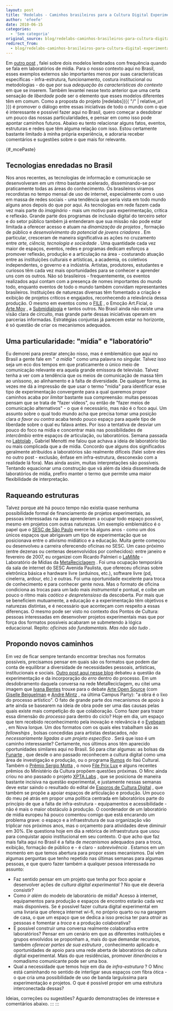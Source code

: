 ```yaml
---
layout: post
title: 'Redelabs - Caminhos brasileiros para a Cultura Digital Experimental'
author: 'efeefe'
date: 2010-06-15
categories:
  - 'Sem categoria'
original_source: blog/redelabs-caminhos-brasileiros-para-cultura-digital-experimental.html
redirect_from:
  - blog/redelabs-caminhos-brasileiros-para-cultura-digital-experimental.html
---
```


Em [outro post](http://culturadigital.br/redelabs/2010/06/laboratorios-de-midia-referencias/) , falei sobre dois modelos lembrados com frequência quando se fala em laboratórios de mídia. Para o nosso contexto aqui no Brasil, esses exemplos externos são importantes menos por suas características específicas - infra-estrutura, funcionamento, costura institucional ou metodologias - do que por sua *adequação às características do contexto* em que se inserem. Também levantei nesse texto anterior que uma certa sensação de *liberdade* pode ser o elemento que esses modelos diferentes têm em comum. Como a proposta do projeto [redelabs]({{ "/" | relative_url }}) é promover o diálogo entre essas iniciativas de todo o mundo com o que é interessante e possível fazer aqui no Brasil, quero começar a desdobrar um pouco das nossas particularidades, e pensar em como isso pode apontar caminhos futuros. Abaixo eu tento relacionar alguns fatos, eventos, estruturas e redes que têm alguma relação com isso. Estou certamente bastante limitado à minha própria experiência, e adoraria receber comentários e sugestões sobre o que mais for relevante.

{#_mcePaste}
## Tecnologias enredadas no Brasil

Nos anos recentes, as tecnologias de informação e comunicação se desenvolveram em um ritmo bastante acelerado, disseminando-se por praticamente todas as áreas do conhecimento. Os brasileiros viramos recordistas no tempo mensal de uso de internet, especialmente com o uso em massa de redes sociais - uma tendência que seria vista em todo mundo alguns anos depois do que por aqui. As tecnologias em rede fazem cada vez mais parte do *imaginário* - mais um motivo para experimentação, crítica e reflexão. Grande parte dos programas de inclusão digital do terceiro setor e do setor público também já entenderam que sua missão não pode estar limitada a oferecer acesso e atuam na *dinamização de projetos* , formação de público e *desenvolvimento do potencial de jovens criadores* . Em particular, cresceram de maneira significativa as ações no cruzamento entre *arte, ciência, tecnologia e sociedade* . Uma quantidade cada vez maior de espaços, eventos, redes e programas dedicam esforços a promover reflexão, produção e a articulação na área - costurando atuação entre as instituições culturais e artísticas, a academia, os coletivos independentes, o governo e a indústria. Artistas, produtores, estudantes e curiosos têm cada vez mais oportunidades para se conhecer e aprender uns com os outros. Não só brasileiros - frequentemente, os eventos realizados aqui contam com a presença de nomes importantes do mundo todo, enquanto eventos de todo o mundo também convidam representantes brasileiros. Instituições de naturezas diversas têm fomentado a criação e exibição de projetos críticos e engajados, reconhecendo a relevância dessa produção. O mesmo em eventos como o [FILE](http://www.file.org.br/) , o Emoção Art.Ficial, o [Arte.Mov](http://artemov.net/) , a [Submidialogia](http://submidialogias.descentro.org/) e tantos outros. No Brasil ainda não existe uma visão clara de circuito, mas grande parte dessas iniciativas operam em parcerias informadas. Estratégias conjuntas já parecem estar no horizonte, é só questão de criar os mecanismos adequados.

## Uma particularidade: \"mídia\" e \"laboratório\"

Eu demorei para prestar atenção nisso, mas é emblemático que aqui no Brasil a gente fale em \" *a mídia* \" como uma palavra no singular. Talvez isso seja um eco dos tempos em que praticamente o único meio de comunicação relevante era aquela grande emissora de televisão. Talvez tenha a ver com a tendência que os meios de comunicação de massa têm ao uníssono, ao alinhamento e à falta de diversidade. De qualquer forma, às vezes me dá a impressão de que usar o termo \"mídia\" para identificar esse tipo de experimentação convergente para a qual queremos propor caminhos acaba por *limitar* bastante sua compreensão: muitas pessoas pensam que se trata de \"fazer vídeos\", ou então de \"fazer meios de comunicação alternativos\" - o que é necessário, mas não é o foco aqui. Um assunto sobre o qual todo mundo acha que precisa tomar uma posição clara *a favor ou contra* acaba tendo pouco espaço para aquele tipo de liberdade sobre o qual eu falava antes. Por isso a tentativa de desviar um pouco do foco na mídia e concentrar mais nas possibilidades de *intercâmbio* entre espaços de articulação, ou laboratórios. Semana passada no [Labtolab](http://www.labtolab.org/) , Gabriel Menotti me falou que achava a ideia de laboratório tão ou mais complicada que a de mídia. Concordo que alguns dos significados geralmente atribuídos a laboratórios são realmente difíceis (falei sobre eles no outro post - exclusão, ênfase em infra-estrutura, desconexão com a realidade lá fora). Mas ainda assim, muitas interpretações são possíveis. Tentando equacionar uma construção que vá além da ideia disseminada de laboratórios de mídia, prefiro manter o termo que permite uma maior flexibilidade de interpretação.

## Raqueando estruturas

Talvez porque até há pouco tempo não existia quase nenhuma possibilidade formal de financiamento de projetos experimentais, as pessoas interessadas na área aprenderam a ocupar todo espaço possível, mesmo em projetos com outras naturezas. Um exemplo emblemático é o papel que o [SESC de São Paulo](http://www.sescsp.org.br/) exerce há alguns anos - como um dos únicos espaços que abrigavam um tipo de experimentação que se posicionava entre o ativismo midiático e a educação. Muita gente começou ou desenvolveu a carreira oferecendo oficinas no SESC. Um caso próximo (entre dezenas ou centenas desenvolvidos por conhecidos): entre janeiro e fevereiro de 2007, eu organizei com Ricardo Palmieri o [LaMiMe](http://rede.metareciclagem.org/wiki/LaMiMe) - Laboratório de Mídias da [MetaReciclagem](http://rede.metareciclagem.org/) . Foi uma ocupação temporária da sala de internet do SESC Avenida Paulista, que ofereceu oficinas sobre eletrônica básica e hardware livre (arduinos, etc.), software livre (pd, cinelerra, ardour, etc.) e outras. Foi uma oportunidade excelente para troca de conhecimento e para conhecer gente nova. Mas o formato de oficina condiciona as trocas para um lado mais *instrumental* e pontual, e coíbe um pouco o ritmo mais *caótico e despretensioso* da descoberta. Por mais que se beneficiem mutuamente, a educação e a experimentação têm objetivos e naturezas distintas, e é necessário que aconteçam com respeito a essas diferenças. O mesmo pode ser visto no contexto dos Pontos de Cultura: pessoas interessadas em desenvolver projetos experimentais mas que por força dos formatos possíveis acabaram se submetendo à lógica educacional. Repito: *oficinas são fundamentais. Mas não são tudo* .

## Propondo novos caminhos

Em vez de ficar sempre tentando encontrar brechas nos formatos possíveis, precisamos pensar em quais são os formatos que podem dar conta de equilibrar a diversidade de necessidades pessoais, artísticas, institucionais e sociais. [Outro post aqui nesse blog](http://culturadigital.br/redelabs/2010/06/cultura-digital-experimental-parte-2-google-buzz/) debateu a questão da experimentação e da incorporação do *erro* dentro do processo. Em um desdobramento daquela conversa na rede MetaReciclagem, eu citei uma imagem que [Ivana Bentes](http://www.pos.eco.ufrj.br/docentes/prof_ibentes.html) trouxe para o debate [Arte Open Source](http://blog.premiosergiomotta.org.br/2010/01/28/arte-open-source-na-campus-party-2010/) (com [Giselle Beiguelman](http://www.desvirtual.com/) e [André Mintz](http://www.marginaliaproject.com/lab/) , na última Campus Party): \"a obra é o lixo do processo artístico\". O fato de grande parte dos mecanismos de apoio à arte ainda se basearem na ideia de obra pode ser uma das causas pelas quais existe mais competição do que colaboração. Como fazer para trazer essa dimensão do *processo* para dentro do ciclo? Hoje em dia, um espaço que tem recebido reconhecimento pela inovação e relevância é o [Eyebeam](http://eyebeam.org/) , em Nova Iorque. Um dos formatos com os quais eles trabalham são as *fellowships* , bolsas concedidas para artistas destacados, *não necessariamente ligadas a um projeto específico* . Será que isso é um caminho interessante? Certamente, nos últimos anos têm aparecido oportunidades similares aqui no Brasil. Só para citar algumas: as bolsas da [Funarte](http://funarte.gov.br/) , que desde o ano passado reconhecem a cultura digital como uma área de investigação e produção, ou o programa [Rumos](http://itaucultural.org.br/index.cfm?cd_pagina=2691) do Itaú Cultural. Também o [Prêmio Sergio Motta](http://www.ism.org.br/ism/?page_id=15) , o novo [File Prix Lux](http://www.fileprixlux.org/) e alguns recentes prêmios do Ministério da Cultura propõem questões próximas. O Minc ainda criou no ano passado o projeto [XPTA.Labs](http://www.culturadigital.br/xpta/) , que se posiciona de maneira bastante incisiva na questão experimental, e justamente nessas semanas deve estar saindo o resultado do edital de [Esporos de Cultura Digital](http://www.culturadigital.br/xpta/) , que também se propõe a apoiar espaços de articulação e produção. Um pouco do meu pé atrás em propor uma política centrada em laboratórios parte do princípio de que a falta de infra-estrutura - equipamentos e acessibilidade - não é mais o maior obstáculo à produção. O coordenador de um laboratório de mídia europeu há pouco comentou comigo que está encarando um problema grave: o espaço e a infraestrutura de sua organização vão triplicar nos próximos anos, mas o orçamento para atividades deve diminuir em 30%. Ele questiona hoje em dia a retórica de infraestrutura que usou para conquistar apoio institucional em seu contexto. O que acho que faz mais falta aqui no Brasil é a falta de *mecanismos* adequados para a troca, exibição, formação de público e - é claro - *sobrevivência* . Estamos em um momento em que temos abertura para propor esses mecanismos. Daí vêm algumas perguntas que tenho repetido nas últimas semanas para algumas pessoas, e que quero fazer também a qualquer pessoa interessada no assunto:

-   Faz sentido pensar em um projeto que tenha por foco apoiar e desenvolver ações de *cultura digital experimental* ? No que ele deveria consistir?
-   Como *ir além* do modelo de laboratório de mídia? Acesso à internet, equipamentos para produção e espaços de encontro estarão cada vez mais disponíveis. Se é possível fazer cultura digital experimental em uma livraria que ofereça internet wi-fi, no próprio quarto ou na garagem de casa, o que um espaço que se dedica a isso precisa ter para *atrair* as pessoas e fomentar a *troca* e a produção colaborativa?
-   É possível construir uma conversa realmente colaborativa entre laboratórios? Pensar em um cenário em que as diferentes instituições e grupos envolvidos se proponham a, mais do que demandar recursos, também *oferecer partes de sua estrutura* , conhecimento aplicado e oportunidades de apoio para uma rede aberta de laboratórios de cultura digital experimental. Mais do que residências, promover *itinerâncias* e nomadismo comunicante pode ser uma boa.
-   Qual a necessidade que temos hoje em dia de *infra-estrutura* ? O Minc está caminhando no sentido de interligar seus espaços com fibra ótica - o que cria uma possibilidade de uso de banda larguíssima para experimentação e projetos. O que é possível propor em uma estrutura interconectada dessas?

Ideias, correções ou sugestões? Aguardo demonstrações de interesse e comentários abaixo.
:::
:::
